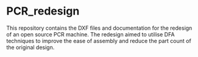 # PCR_redesign
This repository contains the DXF files and documentation for the redesign of an open source PCR machine. The redesign aimed to utilise DFA techniques to improve the ease of assembly and reduce the part count of the original design.
